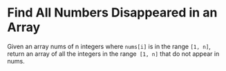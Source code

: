# Find All Numbers Disappeared in an Array

Given an array nums of n integers where `nums[i]` is in the range `[1, n]`, return an array of all the integers in the range` [1, n]` that do not appear in nums.